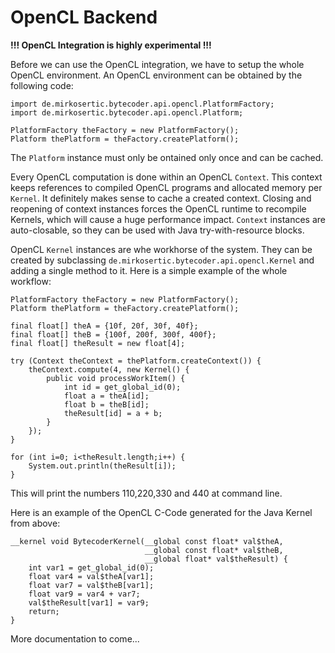 # OpenCL Backend

**!!! OpenCL Integration is highly experimental !!!**

Before we can use the OpenCL integration, we have to setup the whole OpenCL environment.
An OpenCL environment can be obtained by the following code:

```
import de.mirkosertic.bytecoder.api.opencl.PlatformFactory;
import de.mirkosertic.bytecoder.api.opencl.Platform;

PlatformFactory theFactory = new PlatformFactory();
Platform thePlatform = theFactory.createPlatform();
```

The `Platform` instance must only be ontained only once and can be cached.

Every OpenCL computation is done within an OpenCL `Context`. This context
keeps references to compiled OpenCL programs and allocated memory per `Kernel`.
It definitely makes sense to cache a created context. Closing and reopening
of context instances forces the OpenCL runtime to recompile Kernels, which will
cause a huge performance impact. `Context` instances are auto-closable, so they
can be used with Java try-with-resource blocks.

OpenCL `Kernel` instances are whe workhorse of the system. They can be created
by subclassing `de.mirkosertic.bytecoder.api.opencl.Kernel` and adding a single
method to it. Here is a simple example of the whole workflow:

```
PlatformFactory theFactory = new PlatformFactory();
Platform thePlatform = theFactory.createPlatform();

final float[] theA = {10f, 20f, 30f, 40f};
final float[] theB = {100f, 200f, 300f, 400f};
final float[] theResult = new float[4];

try (Context theContext = thePlatform.createContext()) {
    theContext.compute(4, new Kernel() {
        public void processWorkItem() {
            int id = get_global_id(0);
            float a = theA[id];
            float b = theB[id];
            theResult[id] = a + b;
        }
    });
}

for (int i=0; i<theResult.length;i++) {
    System.out.println(theResult[i]);
}
```

This will print the numbers 110,220,330 and 440 at command line.

Here is an example of the OpenCL C-Code generated for the Java Kernel from above:

```
__kernel void BytecoderKernel(__global const float* val$theA, 
                              __global const float* val$theB, 
                              __global float* val$theResult) {
    int var1 = get_global_id(0);
    float var4 = val$theA[var1];
    float var7 = val$theB[var1];
    float var9 = var4 + var7;
    val$theResult[var1] = var9;
    return;
}
```

More documentation to come...